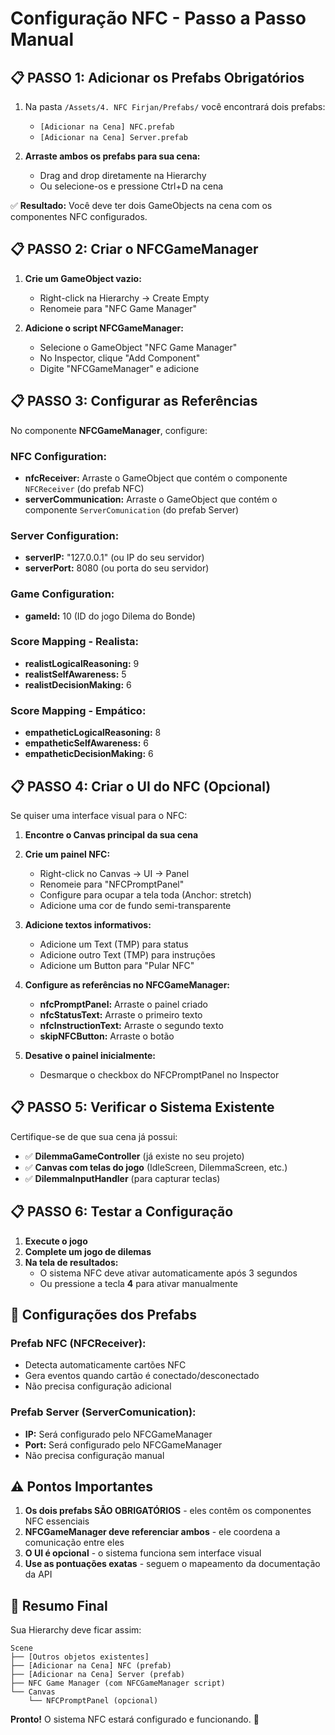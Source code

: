 # Configuração NFC - Passo a Passo Manual

## 📋 **PASSO 1: Adicionar os Prefabs Obrigatórios**

1. Na pasta `/Assets/4. NFC Firjan/Prefabs/` você encontrará dois prefabs:
   - `[Adicionar na Cena] NFC.prefab`
   - `[Adicionar na Cena] Server.prefab`

2. **Arraste ambos os prefabs para sua cena:**
   - Drag and drop diretamente na Hierarchy
   - Ou selecione-os e pressione Ctrl+D na cena

✅ **Resultado:** Você deve ter dois GameObjects na cena com os componentes NFC configurados.

## 📋 **PASSO 2: Criar o NFCGameManager**

1. **Crie um GameObject vazio:**
   - Right-click na Hierarchy → Create Empty
   - Renomeie para "NFC Game Manager"

2. **Adicione o script NFCGameManager:**
   - Selecione o GameObject "NFC Game Manager"
   - No Inspector, clique "Add Component"
   - Digite "NFCGameManager" e adicione

## 📋 **PASSO 3: Configurar as Referências**

No componente **NFCGameManager**, configure:

### **NFC Configuration:**
- **nfcReceiver:** Arraste o GameObject que contém o componente `NFCReceiver` (do prefab NFC)
- **serverCommunication:** Arraste o GameObject que contém o componente `ServerComunication` (do prefab Server)

### **Server Configuration:**
- **serverIP:** "127.0.0.1" (ou IP do seu servidor)
- **serverPort:** 8080 (ou porta do seu servidor)

### **Game Configuration:**
- **gameId:** 10 (ID do jogo Dilema do Bonde)

### **Score Mapping - Realista:**
- **realistLogicalReasoning:** 9
- **realistSelfAwareness:** 5
- **realistDecisionMaking:** 6

### **Score Mapping - Empático:**
- **empatheticLogicalReasoning:** 8
- **empatheticSelfAwareness:** 6
- **empatheticDecisionMaking:** 6

## 📋 **PASSO 4: Criar o UI do NFC (Opcional)**

Se quiser uma interface visual para o NFC:

1. **Encontre o Canvas principal da sua cena**
2. **Crie um painel NFC:**
   - Right-click no Canvas → UI → Panel
   - Renomeie para "NFCPromptPanel"
   - Configure para ocupar a tela toda (Anchor: stretch)
   - Adicione uma cor de fundo semi-transparente

3. **Adicione textos informativos:**
   - Adicione um Text (TMP) para status
   - Adicione outro Text (TMP) para instruções
   - Adicione um Button para "Pular NFC"

4. **Configure as referências no NFCGameManager:**
   - **nfcPromptPanel:** Arraste o painel criado
   - **nfcStatusText:** Arraste o primeiro texto
   - **nfcInstructionText:** Arraste o segundo texto
   - **skipNFCButton:** Arraste o botão

5. **Desative o painel inicialmente:**
   - Desmarque o checkbox do NFCPromptPanel no Inspector

## 📋 **PASSO 5: Verificar o Sistema Existente**

Certifique-se de que sua cena já possui:
- ✅ **DilemmaGameController** (já existe no seu projeto)
- ✅ **Canvas com telas do jogo** (IdleScreen, DilemmaScreen, etc.)
- ✅ **DilemmaInputHandler** (para capturar teclas)

## 📋 **PASSO 6: Testar a Configuração**

1. **Execute o jogo**
2. **Complete um jogo de dilemas**
3. **Na tela de resultados:**
   - O sistema NFC deve ativar automaticamente após 3 segundos
   - Ou pressione a tecla **4** para ativar manualmente

## 🔧 **Configurações dos Prefabs**

### **Prefab NFC (NFCReceiver):**
- Detecta automaticamente cartões NFC
- Gera eventos quando cartão é conectado/desconectado
- Não precisa configuração adicional

### **Prefab Server (ServerComunication):**
- **IP:** Será configurado pelo NFCGameManager
- **Port:** Será configurado pelo NFCGameManager
- Não precisa configuração manual

## ⚠️ **Pontos Importantes**

1. **Os dois prefabs SÃO OBRIGATÓRIOS** - eles contêm os componentes NFC essenciais
2. **NFCGameManager deve referenciar ambos** - ele coordena a comunicação entre eles
3. **O UI é opcional** - o sistema funciona sem interface visual
4. **Use as pontuações exatas** - seguem o mapeamento da documentação da API

## 🚀 **Resumo Final**

Sua Hierarchy deve ficar assim:
```
Scene
├── [Outros objetos existentes]
├── [Adicionar na Cena] NFC (prefab)
├── [Adicionar na Cena] Server (prefab)  
├── NFC Game Manager (com NFCGameManager script)
└── Canvas
    └── NFCPromptPanel (opcional)
```

**Pronto!** O sistema NFC estará configurado e funcionando. 🎉